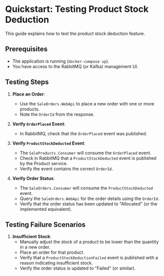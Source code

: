 # Quickstart: Testing Product Stock Deduction

This guide explains how to test the product stock deduction feature.

## Prerequisites

-   The application is running (`docker-compose up`).
-   You have access to the RabbitMQ (or Kafka) management UI.

## Testing Steps

1.  **Place an Order**:
    -   Use the `SaleOrders.WebApi` to place a new order with one or more products.
    -   Note the `OrderId` from the response.

2.  **Verify `OrderPlaced` Event**:
    -   In RabbitMQ, check that the `OrderPlaced` event was published.

3.  **Verify `ProductStockDeducted` Event**:
    -   The `SaleProducts.Consumer` will consume the `OrderPlaced` event.
    -   Check in RabbitMQ that a `ProductStockDeducted` event is published by the Product service.
    -   Verify the event contains the correct `OrderId`.

4.  **Verify Order Status**:
    -   The `SaleOrders.Consumer` will consume the `ProductStockDeducted` event.
    -   Query the `SaleOrders.WebApi` for the order details using the `OrderId`.
    -   Verify that the order status has been updated to "Allocated" (or the implemented equivalent).

## Testing Failure Scenarios

1.  **Insufficient Stock**:
    -   Manually adjust the stock of a product to be lower than the quantity in a new order.
    -   Place an order for that product.
    -   Verify that a `ProductStockDeductionFailed` event is published with a reason indicating insufficient stock.
    -   Verify the order status is updated to "Failed" (or similar).
